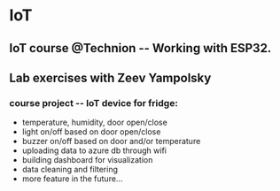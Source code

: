 # IoT
## IoT course @Technion -- Working with ESP32.
## Lab exercises with Zeev Yampolsky

### course project -- IoT device for fridge: 
* temperature, humidity, door open/close
* light on/off based on door open/close
* buzzer on/off based on door and/or temperature
* uploading data to azure db through wifi
* building dashboard for visualization
* data cleaning and filtering
* more feature in the future...
